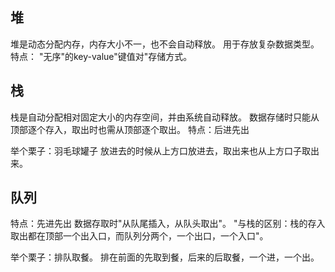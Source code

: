 ## 堆
堆是动态分配内存，内存大小不一，也不会自动释放。
用于存放复杂数据类型。
特点： "无序"的key-value"键值对"存储方式。

## 栈
栈是自动分配相对固定大小的内存空间，并由系统自动释放。
数据存储时只能从顶部逐个存入，取出时也需从顶部逐个取出。
特点：后进先出

举个栗子：羽毛球罐子
放进去的时候从上方口放进去，取出来也从上方口子取出来。

## 队列
特点：先进先出
数据存取时"从队尾插入，从队头取出"。
"与栈的区别：栈的存入取出都在顶部一个出入口，而队列分两个，一个出口，一个入口"。

举个栗子：排队取餐。
排在前面的先取到餐，后来的后取餐，一个进，一个出。